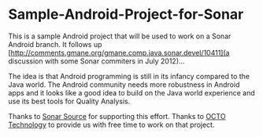 Sample-Android-Project-for-Sonar
================================

This is a sample Android project that will be used to work on a Sonar Android branch.
It follows up [http://comments.gmane.org/gmane.comp.java.sonar.devel/10411](a discussion with some Sonar commiters in July 2012)...

The idea is that Android programming is still in its infancy compared to the Java world. 
The Android community needs more robustness in Android apps and it looks like a good idea to build on the Java world experience and use its best tools for Quality Analysis.

Thanks to [Sonar Source](http://www.sonarsource.org/) for supporting this effort.
Thanks to [OCTO Technology](http://www.octo.com/en) to provide us with free time to work on that project.
